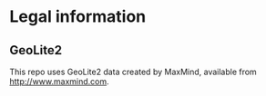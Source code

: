 # Legal information

## GeoLite2
This repo uses GeoLite2 data created by MaxMind, available from http://www.maxmind.com.
